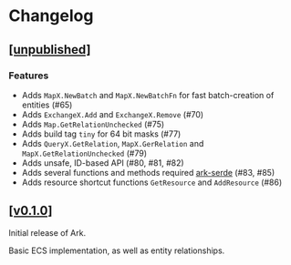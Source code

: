 # Changelog

## [[unpublished]](https://github.com/mlange-42/ark/compare/v0.1.0...main)

### Features

- Adds `MapX.NewBatch` and `MapX.NewBatchFn` for fast batch-creation of entities (#65)
- Adds `ExchangeX.Add` and `ExchangeX.Remove` (#70)
- Adds `Map.GetRelationUnchecked` (#75)
- Adds build tag `tiny` for 64 bit masks (#77)
- Adds `QueryX.GetRelation`, `MapX.GerRelation` and `MapX.GetRelationUnchecked` (#79)
- Adds unsafe, ID-based API (#80, #81, #82)
- Adds several functions and methods required [ark-serde](https://github.com/mlange-42/ark-serde) (#83, #85)
- Adds resource shortcut functions `GetResource` and `AddResource` (#86)

## [[v0.1.0]](https://github.com/mlange-42/ark/tree/v0.1.0)

Initial release of Ark.

Basic ECS implementation, as well as entity relationships.
